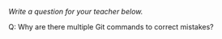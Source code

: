 _Write a question for your teacher below._

Q: Why are there multiple Git commands to correct mistakes?
